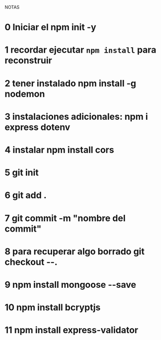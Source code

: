 NOTAS
# 0 Iniciar el npm init -y

# 1 recordar ejecutar ```npm install``` para reconstruir

# 2 tener instalado npm install -g nodemon

# 3 instalaciones adicionales: npm i express dotenv

# 4 instalar npm install cors

# 5 git init
# 6 git add .
# 7 git commit -m "nombre del commit"
# 8 para recuperar algo borrado git checkout --.
# 9 npm install mongoose --save
# 10 npm install bcryptjs
# 11 npm install express-validator